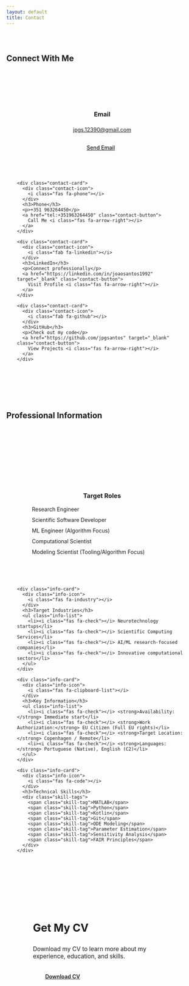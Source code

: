 ```yaml
---
layout: default
title: Contact
---
```


<section class="contact-options-section">
  <h2 class="section-heading"><span class="heading-icon"><i class="fas fa-paper-plane"></i></span> Connect With Me</h2>
  
  <div class="contact-grid">
    <div class="contact-card">
      <div class="contact-icon">
        <i class="fas fa-envelope"></i>
      </div>
      <h3>Email</h3>
      <p><a href="mailto:jpgs.12390@gmail.com">jpgs.12390@gmail.com</a></p>
      <a href="mailto:jpgs.12390@gmail.com" class="contact-button">
        Send Email <i class="fas fa-arrow-right"></i>
      </a>
    </div>
    
    <div class="contact-card">
      <div class="contact-icon">
        <i class="fas fa-phone"></i>
      </div>
      <h3>Phone</h3>
      <p>+351 963264450</p>
      <a href="tel:+351963264450" class="contact-button">
        Call Me <i class="fas fa-arrow-right"></i>
      </a>
    </div>
    
    <div class="contact-card">
      <div class="contact-icon">
        <i class="fab fa-linkedin"></i>
      </div>
      <h3>LinkedIn</h3>
      <p>Connect professionally</p>
      <a href="https://linkedin.com/in/joaosantos1992" target="_blank" class="contact-button">
        Visit Profile <i class="fas fa-arrow-right"></i>
      </a>
    </div>
    
    <div class="contact-card">
      <div class="contact-icon">
        <i class="fab fa-github"></i>
      </div>
      <h3>GitHub</h3>
      <p>Check out my code</p>
      <a href="https://github.com/jpgsantos" target="_blank" class="contact-button">
        View Projects <i class="fas fa-arrow-right"></i>
      </a>
    </div>
  </div>
</section>

<section class="professional-info-section">
  <h2 class="section-heading"><span class="heading-icon"><i class="fas fa-info-circle"></i></span> Professional Information</h2>
  
  <div class="info-grid">
    <div class="info-card">
      <div class="info-icon">
        <i class="fas fa-bullseye"></i>
      </div>
      <h3>Target Roles</h3>
      <ul class="info-list">
        <li><i class="fas fa-check"></i> Research Engineer</li>
        <li><i class="fas fa-check"></i> Scientific Software Developer</li>
        <li><i class="fas fa-check"></i> ML Engineer (Algorithm Focus)</li>
        <li><i class="fas fa-check"></i> Computational Scientist</li>
        <li><i class="fas fa-check"></i> Modeling Scientist (Tooling/Algorithm Focus)</li>
      </ul>
    </div>
    
    <div class="info-card">
      <div class="info-icon">
        <i class="fas fa-industry"></i>
      </div>
      <h3>Target Industries</h3>
      <ul class="info-list">
        <li><i class="fas fa-check"></i> Neurotechnology startups</li>
        <li><i class="fas fa-check"></i> Scientific Computing Services</li>
        <li><i class="fas fa-check"></i> AI/ML research-focused companies</li>
        <li><i class="fas fa-check"></i> Innovative computational sectors</li>
      </ul>
    </div>
    
    <div class="info-card">
      <div class="info-icon">
        <i class="fas fa-clipboard-list"></i>
      </div>
      <h3>Key Information</h3>
      <ul class="info-list">
        <li><i class="fas fa-check"></i> <strong>Availability:</strong> Immediate start</li>
        <li><i class="fas fa-check"></i> <strong>Work Authorization:</strong> EU Citizen (Full EU rights)</li>
        <li><i class="fas fa-check"></i> <strong>Target Location:</strong> Copenhagen / Remote</li>
        <li><i class="fas fa-check"></i> <strong>Languages:</strong> Portuguese (Native), English (C2)</li>
      </ul>
    </div>
    
    <div class="info-card">
      <div class="info-icon">
        <i class="fas fa-code"></i>
      </div>
      <h3>Technical Skills</h3>
      <div class="skill-tags">
        <span class="skill-tag">MATLAB</span>
        <span class="skill-tag">Python</span>
        <span class="skill-tag">Kotlin</span>
        <span class="skill-tag">Git</span>
        <span class="skill-tag">ODE Modeling</span>
        <span class="skill-tag">Parameter Estimation</span>
        <span class="skill-tag">Sensitivity Analysis</span>
        <span class="skill-tag">FAIR Principles</span>
      </div>
    </div>
  </div>
</section>

<section class="cv-download-section">
  <div class="cv-showcase">
    <div class="cv-content">
      <h2>Get My CV</h2>
      <p>Download my CV to learn more about my experience, education, and skills.</p>
      <a href="{{ '/assets/PDFs/Joao_Pedro_Santos_CV.pdf' | relative_url }}" class="cv-download-button" target="_blank">
        <i class="fas fa-download"></i> Download CV
      </a>
    </div>
    <div class="cv-image">
      <div class="cv-document">
        <div class="cv-header"></div>
        <div class="cv-line"></div>
        <div class="cv-content-lines">
          <div class="cv-line-short"></div>
          <div class="cv-line-medium"></div>
          <div class="cv-line-short"></div>
          <div class="cv-line-long"></div>
          <div class="cv-line-medium"></div>
          <div class="cv-line-short"></div>
        </div>
      </div>
    </div>
  </div>
</section>

<style>
/* Added spacing to replace dividers */
.contact-options-section {
  padding: 2em 0;
}

.professional-info-section {
  padding: 2em 0;
}

.cv-download-section {
  padding: 2em 4em;
}

.contact-grid {
  display: grid;
  grid-template-columns: repeat(auto-fit, minmax(250px, 1fr));
  gap: 2em;
  padding: 2em 4em;
}

.contact-card {
  background-color: var(--white);
  border-radius: var(--border-radius);
  padding: 2em;
  display: flex;
  flex-direction: column;
  align-items: center;
  text-align: center;
  box-shadow: 0 5px 15px var(--shadow);
  transition: transform var(--transition), box-shadow var(--transition);
}

.contact-card:hover {
  transform: translateY(-5px);
  box-shadow: 0 15px 30px var(--shadow-strong);
}

.contact-icon {
  font-size: 2.5em;
  color: var(--primary-color);
  margin-bottom: 0.8em;
}

.contact-card h3 {
  margin-bottom: 0.5em;
  color: var(--primary-color);
}

.contact-card p {
  margin-bottom: 1.5em;
  color: var(--text-light);
}

.contact-button {
  display: inline-flex;
  align-items: center;
  gap: 0.5em;
  padding: 0.6em 1.2em;
  background-color: var(--primary-light);
  color: var(--primary-color);
  border-radius: 50px;
  font-weight: 500;
  transition: all var(--transition);
  margin-top: auto;
}

.contact-button:hover {
  background-color: var(--primary-color);
  color: var(--white);
  gap: 0.8em;
}

.info-grid {
  display: grid;
  grid-template-columns: repeat(auto-fit, minmax(250px, 1fr));
  gap: 2em;
  padding: 2em 4em;
}

.info-card {
  background-color: var(--white);
  border-radius: var(--border-radius);
  padding: 2em;
  box-shadow: 0 5px 15px var(--shadow);
  height: 100%;
  display: flex;
  flex-direction: column;
}

.info-icon {
  font-size: 2em;
  color: var(--primary-color);
  margin-bottom: 0.8em;
  display: flex;
  align-items: center;
  justify-content: center;
  width: 70px;
  height: 70px;
  background-color: var(--primary-light);
  border-radius: 50%;
}

.info-card h3 {
  margin-bottom: 1em;
  color: var(--primary-color);
  text-align: center;
}

.info-list {
  list-style: none;
  padding: 0;
  margin: 0;
}

.info-list li {
  margin-bottom: 0.8em;
  display: flex;
  align-items: center;
  gap: 0.8em;
}

.info-list li i {
  color: var(--primary-color);
}

.skill-tags {
  display: flex;
  flex-wrap: wrap;
  gap: 0.5em;
}

.cv-showcase {
  background-color: var(--white);
  border-radius: var(--border-radius-lg);
  display: flex;
  overflow: hidden;
  box-shadow: 0 10px 30px var(--shadow);
}

.cv-content {
  flex: 1;
  padding: 3em;
  display: flex;
  flex-direction: column;
  justify-content: center;
}

.cv-content h2 {
  margin-bottom: 0.5em;
  color: var(--primary-color);
  font-size: 2em;
}

.cv-content p {
  margin-bottom: 1.5em;
  color: var(--text-light);
  font-size: 1.1em;
}

.cv-download-button {
  display: inline-flex;
  align-items: center;
  gap: 0.8em;
  padding: 0.8em 1.5em;
  background-color: var(--primary-color);
  color: var(--white);
  border-radius: 50px;
  font-weight: 600;
  transition: all var(--transition);
  box-shadow: 0 4px 8px var(--shadow);
  align-self: flex-start;
}

.cv-download-button:hover {
  background-color: var(--primary-dark);
  transform: translateY(-3px);
  box-shadow: 0 8px 16px var(--shadow-strong);
}

.cv-image {
  flex: 1;
  background-color: var(--primary-light);
  display: flex;
  align-items: center;
  justify-content: center;
  padding: 3em;
}

.cv-document {
  width: 250px;
  height: 350px;
  background-color: var(--white);
  border-radius: 5px;
  box-shadow: 0 10px 20px var(--shadow);
  padding: 20px;
  display: flex;
  flex-direction: column;
  gap: 15px;
  position: relative;
  transform: rotate(3deg);
}

.cv-header {
  height: 30px;
  background-color: var(--primary-light);
  border-radius: 3px;
}

.cv-line {
  height: 10px;
  background-color: var(--primary-light);
  border-radius: 3px;
  width: 60%;
}

.cv-content-lines {
  display: flex;
  flex-direction: column;
  gap: 10px;
  margin-top: 20px;
}

.cv-line-short {
  height: 8px;
  background-color: var(--border-light);
  border-radius: 3px;
  width: 40%;
}

.cv-line-medium {
  height: 8px;
  background-color: var(--border-light);
  border-radius: 3px;
  width: 70%;
}

.cv-line-long {
  height: 8px;
  background-color: var(--border-light);
  border-radius: 3px;
  width: 90%;
}


/* Responsive styles */
@media (max-width: 992px) {
  .contact-grid,
  .info-grid {
    padding: 2em;
  }
  
  .cv-showcase {
    flex-direction: column;
  }
  
  .cv-image {
    padding: 2em;
  }
  
  .cv-document {
    transform: rotate(0);
  }
  
  .cv-download-section {
    padding: 2em;
  }
}

@media (max-width: 768px) {
  .contact-hero {
    min-height: 300px;
  }
  
  .contact-grid,
  .info-grid {
    grid-template-columns: 1fr;
  }
  
  .contact-illustration {
    width: 150px;
    height: 150px;
    font-size: 4em;
  }
}
</style>